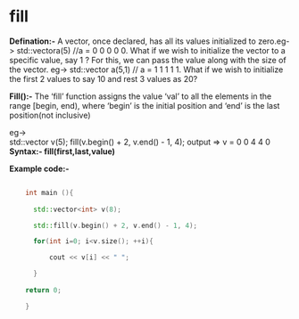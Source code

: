# fill

**Defination:-** A vector, once declared, has all its values initialized to zero.eg-> std::vector<int>a(5) //a =  0 0 0 0 0.
What if we wish to initialize the vector to a specific value, say 1 ? For this, we can pass the value along with the size of the vector.
eg-> std::vector<int> a(5,1) // a = 1 1 1 1 1.
What if we wish to initialize the first 2 values to say 10 and rest 3 values as 20?
  
**Fill():-** The ‘fill’ function assigns the value ‘val’ to all the elements in the range [begin, end), where ‘begin’ is the initial position and ‘end’ is the last position(not inclusive)

eg->  
  std::vector<int> v(5); 
  fill(v.begin() + 2, v.end() - 1, 4);
  output => v = 0 0 4 4 0 
**Syntax:- fill(first,last,value)**

**Example code:-**

```cpp

    int main (){ 
      
      std::vector<int> v(8);

      std::fill(v.begin() + 2, v.end() - 1, 4); 

      for(int i=0; i<v.size(); ++i){ 

          cout << v[i] << " "; 

      }
  
    return 0; 

    }
 
```
